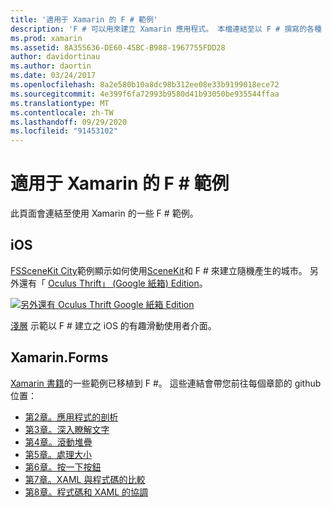 ```yaml
---
title: '適用于 Xamarin 的 F # 範例'
description: 'F # 可以用來建立 Xamarin 應用程式。 本檔連結至以 F # 撰寫的各種 iOS、Mac 和 Xamarin 範例 Xamarin 應用程式專案。'
ms.prod: xamarin
ms.assetid: 8A355636-DE60-45BC-B988-1967755FDD28
author: davidortinau
ms.author: daortin
ms.date: 03/24/2017
ms.openlocfilehash: 8a2e580b10a8dc98b312ee08e33b9199018ece72
ms.sourcegitcommit: 4e399f6fa72993b9580d41b93050be935544ffaa
ms.translationtype: MT
ms.contentlocale: zh-TW
ms.lasthandoff: 09/29/2020
ms.locfileid: "91453102"
---
```

# <a name="f-samples-for-xamarin"></a>適用于 Xamarin 的 F # 範例

此頁面會連結至使用 Xamarin 的一些 F # 範例。

## <a name="ios"></a>iOS

[FSSceneKit City](/samples/xamarin/ios-samples/ios8-fsscenekit/)範例顯示如何使用[SceneKit](xref:SceneKit)和 F # 來建立隨機產生的城市。 另外還有「 [Oculus Thrift」 (Google 紙箱) Edition](/samples/xamarin/ios-samples/ios8-scenekitfsharp/)。

[![另外還有 Oculus Thrift Google 紙箱 Edition](samples-images/fxscenekit-sml.png)](samples-images/fxscenekit.png#lightbox)

[淺層](https://github.com/dvdsgl/shallow) 示範以 F # 建立之 iOS 的有趣滑動使用者介面。

## <a name="xamarinforms"></a>Xamarin.Forms

[Xamarin 書籍](~/xamarin-forms/creating-mobile-apps-xamarin-forms/index.md)的一些範例已移植到 F #。 這些連結會帶您前往每個章節的 github 位置：

- [第2章。應用程式的剖析](https://github.com/xamarin/xamarin-forms-book-samples/tree/master/Chapter02/FS)
- [第3章。深入瞭解文字](https://github.com/xamarin/xamarin-forms-book-samples/tree/master/Chapter03/FS)
- [第4章。滾動堆疊](https://github.com/xamarin/xamarin-forms-book-samples/tree/master/Chapter04/FS)
- [第5章。處理大小](https://github.com/xamarin/xamarin-forms-book-samples/tree/master/Chapter05/FS)
- [第6章。按一下按鈕](https://github.com/xamarin/xamarin-forms-book-samples/tree/master/Chapter06/FS)
- [第7章。XAML 與程式碼的比較](https://github.com/xamarin/xamarin-forms-book-samples/tree/master/Chapter07/FS/CodePlusXaml)
- [第8章。程式碼和 XAML 的協調](https://github.com/xamarin/xamarin-forms-book-samples/tree/master/Chapter08/FS/XamlKeypad)